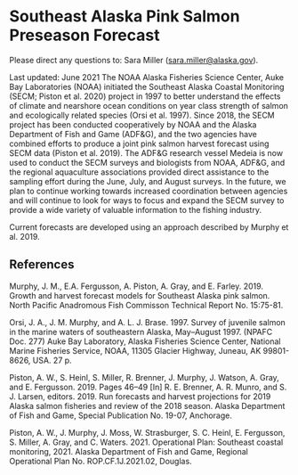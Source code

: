 # Southeast Alaska Pink Salmon Preseason Forecast
Please direct any questions to: Sara Miller (sara.miller@alaska.gov).

Last updated: June 2021
The NOAA Alaska Fisheries Science Center, Auke Bay Laboratories (NOAA) initiated the Southeast Alaska Coastal Monitoring (SECM; Piston et al. 2020) project in 1997 to better understand the effects of climate and nearshore ocean conditions on year class strength of salmon and ecologically related species (Orsi et al. 1997). Since 2018, the SECM project has been conducted cooperatively by NOAA and the Alaska Department of Fish and Game (ADF&G), and the two agencies have combined efforts to produce a joint pink salmon harvest forecast using SECM data (Piston et al. 2019). The ADF&G research vessel Medeia is now used to conduct the SECM surveys and biologists from NOAA, ADF&G, and the regional aquaculture associations provided direct assistance to the sampling effort during the June, July, and August surveys. In the future, we plan to continue working towards increased coordination between agencies and will continue to look for ways to focus and expand the SECM survey to provide a wide variety of valuable information to the fishing industry.

Current forecasts are developed using an approach described by Murphy et al. 2019.

## References
Murphy, J. M., E.A. Fergusson, A. Piston, A. Gray, and E. Farley. 2019. Growth and harvest forecast models for Southeast Alaska pink salmon. North Pacific Anadromous Fish Commisson Technical Report No. 15:75-81.

Orsi, J. A., J. M. Murphy, and A. L. J. Brase. 1997. Survey of juvenile salmon in the marine waters of southeastern Alaska, May–August 1997. (NPAFC Doc. 277) Auke Bay Laboratory, Alaska Fisheries Science Center, National Marine Fisheries Service, NOAA, 11305 Glacier Highway, Juneau, AK 99801-8626, USA. 27 p.

Piston, A. W., S. Heinl, S. Miller, R. Brenner, J. Murphy, J. Watson, A. Gray, and E. Fergusson. 2019. Pages 46–49 [In] R. E. Brenner, A. R. Munro, and S. J. Larsen, editors. 2019. Run forecasts and harvest projections for 2019 Alaska salmon fisheries and review of the 2018 season. Alaska Department of Fish and Game, Special Publication No. 
19-07, Anchorage.

Piston, A. W., J. Murphy, J. Moss, W. Strasburger, S. C. Heinl, E. Fergusson, S. Miller, A. Gray, and C. Waters. 2021. Operational Plan: Southeast coastal monitoring, 2021. Alaska Department of Fish and Game, Regional Operational Plan No. ROP.CF.1J.2021.02, Douglas.

